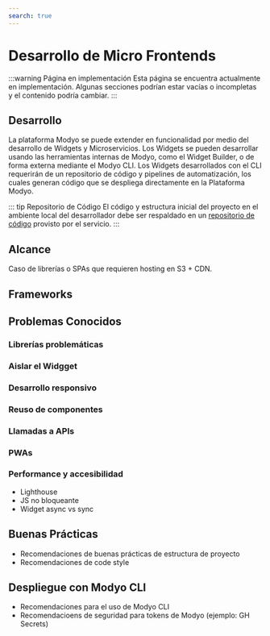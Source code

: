```yaml
---
search: true
---
```


# Desarrollo de Micro Frontends

:::warning Página en implementación
Esta página se encuentra actualmente en implementación. Algunas secciones podrían estar vacías o incompletas y el contenido podría cambiar.
:::

## Desarrollo
La plataforma Modyo se puede extender en funcionalidad por medio del desarrollo de Widgets y Microservicios. Los Widgets se pueden desarrollar usando las herramientas internas de Modyo, como el Widget Builder, o de forma externa mediante el Modyo CLI. 
Los Widgets desarrollados con el CLI requerirán de un repositorio de código y pipelines de automatización, los cuales generan código que se despliega directamente en la Plataforma Modyo. 

::: tip Repositorio de Código
El código y estructura inicial del proyecto en el ambiente local del desarrollador debe ser respaldado en un [repositorio de código](../components/development.md#repositorio-de-codigo) provisto por el servicio.
:::

## Alcance


Caso de librerías o SPAs que requieren hosting en S3 + CDN.


## Frameworks


## Problemas Conocidos

### Librerías problemáticas

### Aislar el Widgget


### Desarrollo responsivo


### Reuso de componentes


### Llamadas a APIs


### PWAs


### Performance y accesibilidad
- Lighthouse
- JS no bloqueante
- Widget async vs sync



## Buenas Prácticas
- Recomendaciones de buenas prácticas de estructura de proyecto
- Recomendaciones de code style



## Despliegue con Modyo CLI
- Recomendaciones para el uso de Modyo CLI
- Recomendacioens de seguridad para tokens de Modyo (ejemplo: GH Secrets)



